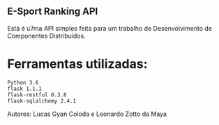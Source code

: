 ## E-Sport Ranking API

Está é u7ma API simples feita para um trabalho de Desenvolvimento de Componentes Distribuídos.


# Ferramentas utilizadas: 
    Python 3.6
    flask 1.1.1
    flask-restful 0.3.8
    flask-sqlalchemy 2.4.1

Autores: Lucas Gyan Coloda e Leonardo Zotto da Maya